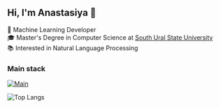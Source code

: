## Hi, I'm Anastasiya 👋

🤖 Machine Learning Developer  
🎓 Master's Degree in Computer Science at [South Ural State University](https://www.susu.ru/)  
📚 Interested in Natural Language Processing  


### Main stack
[![Main](https://skillicons.dev/icons?i=py,ai,pytorch,fastapi,flask,rabbitmq,redis,docker,gitlab)](https://skillicons.dev)



![Top Langs](https://github-readme-stats.vercel.app/api/top-langs/?username=anastasiyaperk&theme=radical)
